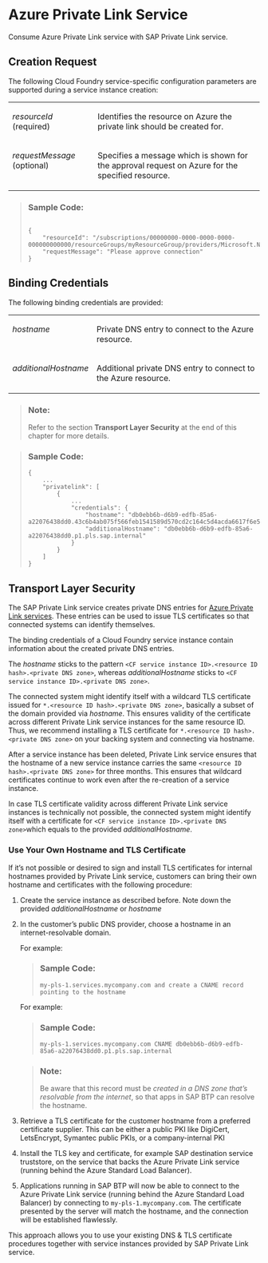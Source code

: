 <!-- loioe8bc0c6440834a47a0ff57cb4efc0dc2 -->

# Azure Private Link Service

Consume Azure Private Link service with SAP Private Link service.



<a name="loioe8bc0c6440834a47a0ff57cb4efc0dc2__section_nzf_fyn_nrb"/>

## Creation Request

The following Cloud Foundry service-specific configuration parameters are supported during a service instance creation:




<table>
<tr>
<td valign="top">

*resourceId* \(required\)



</td>
<td valign="top">

Identifies the resource on Azure the private link should be created for.



</td>
</tr>
<tr>
<td valign="top">

*requestMessage* \(optional\)



</td>
<td valign="top">

Specifies a message which is shown for the approval request on Azure for the specified resource.



</td>
</tr>
</table>



> ### Sample Code:  
> ```
> 
> {
>     "resourceId": "/subscriptions/00000000-0000-0000-0000-000000000000/resourceGroups/myResourceGroup/providers/Microsoft.Network/privateLinkServices/myPrivateLinkService",
>     "requestMessage": "Please approve connection"
> }
> 
> ```



<a name="loioe8bc0c6440834a47a0ff57cb4efc0dc2__section_kpl_jyn_nrb"/>

## Binding Credentials

The following binding credentials are provided:




<table>
<tr>
<td valign="top">

*hostname*



</td>
<td valign="top">

Private DNS entry to connect to the Azure resource.



</td>
</tr>
<tr>
<td valign="top">

*additionalHostname*



</td>
<td valign="top">

Additional private DNS entry to connect to the Azure resource.



</td>
</tr>
</table>

> ### Note:  
> Refer to the section **Transport Layer Security** at the end of this chapter for more details.



> ### Sample Code:  
> ```
> {
>     ...
>     "privatelink": [
>         {
>             ...
>             "credentials": {
>                 "hostname": "db0ebb6b-d6b9-edfb-85a6-a22076438dd0.43c6b4ab075f566feb1541589d570cd2c164c5d4acda6617f6e5139b.p1.pls.sap.internal",
>                 "additionalHostname": "db0ebb6b-d6b9-edfb-85a6-a22076438dd0.p1.pls.sap.internal"
>             }
>         }
>     ]
> }
> ```



<a name="loioe8bc0c6440834a47a0ff57cb4efc0dc2__section_xvn_jyn_nrb"/>

## Transport Layer Security

The SAP Private Link service creates private DNS entries for [Azure Private Link services](https://docs.microsoft.com/en-us/azure/private-link/private-link-service-overview). These entries can be used to issue TLS certificates so that connected systems can identify themselves.

The binding credentials of a Cloud Foundry service instance contain information about the created private DNS entries.

The *hostname* sticks to the pattern `<CF service instance ID>.<resource ID hash>.<private DNS zone>`, whereas *additionalHostname* sticks to `<CF service instance ID>.<private DNS zone>`.

The connected system might identify itself with a wildcard TLS certificate issued for `*.<resource ID hash>.<private DNS zone>`, basically a subset of the domain provided via *hostname*. This ensures validity of the certificate across different Private Link service instances for the same resource ID. Thus, we recommend installing a TLS certificate for `*.<resource ID hash>.<private DNS zone>` on your backing system and connecting via hostname.

After a service instance has been deleted, Private Link service ensures that the hostname of a new service instance carries the same `<resource ID hash>.<private DNS zone>` for three months. This ensures that wildcard certificates continue to work even after the re-creation of a service instance.

In case TLS certificate validity across different Private Link service instances is technically not possible, the connected system might identify itself with a certificate for `<CF service instance ID>.<private DNS zone>`which equals to the provided *additionalHostname*.



### Use Your Own Hostname and TLS Certificate

If it’s not possible or desired to sign and install TLS certificates for internal hostnames provided by Private Link service, customers can bring their own hostname and certificates with the following procedure:

1.  Create the service instance as described before. Note down the provided *additionalHostname* or *hostname* 

2.  In the customer’s public DNS provider, choose a hostname in an internet-resolvable domain.

    For example:

    > ### Sample Code:  
    > ```
    > my-pls-1.services.mycompany.com and create a CNAME record pointing to the hostname
    > ```

    For example:

    > ### Sample Code:  
    > ```
    > my-pls-1.services.mycompany.com CNAME db0ebb6b-d6b9-edfb-85a6-a22076438dd0.p1.pls.sap.internal
    > ```

    > ### Note:  
    > Be aware that this record must be *created in a DNS zone that’s resolvable from the internet*, so that apps in SAP BTP can resolve the hostname.

3.  Retrieve a TLS certificate for the customer hostname from a preferred certificate supplier. This can be either a public PKI like DigiCert, LetsEncrypt, Symantec public PKIs, or a company-internal PKI

4.  Install the TLS key and certificate, for example SAP destination service truststore, on the service that backs the Azure Private Link service \(running behind the Azure Standard Load Balancer\).

5.  Applications running in SAP BTP will now be able to connect to the Azure Private Link service \(running behind the Azure Standard Load Balancer\) by connecting to `my-pls-1.mycompany.com`. The certificate presented by the server will match the hostname, and the connection will be established flawlessly.


This approach allows you to use your existing DNS & TLS certificate procedures together with service instances provided by SAP Private Link service.

